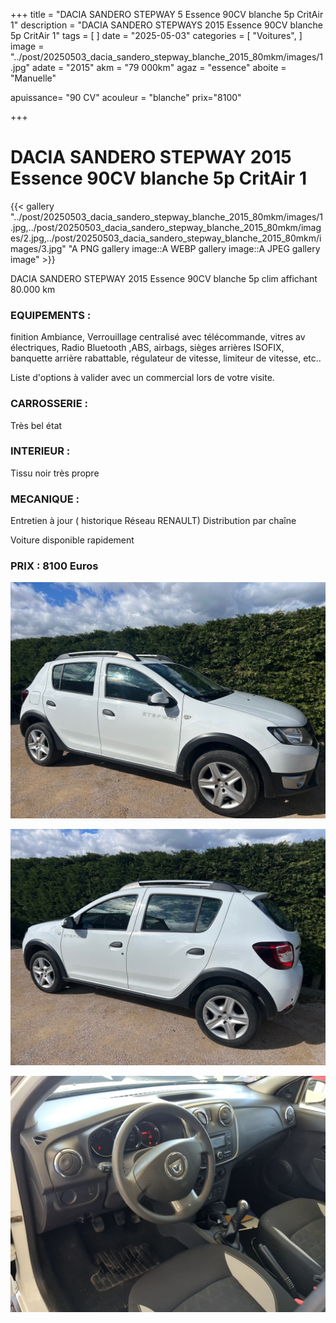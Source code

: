+++
title = "DACIA SANDERO STEPWAY 5 Essence 90CV blanche 5p CritAir 1"
description = "DACIA SANDERO STEPWAYS 2015 Essence 90CV blanche 5p CritAir 1"
tags = [
]
date = "2025-05-03"
categories = [
    "Voitures",
]
image = "../post/20250503_dacia_sandero_stepway_blanche_2015_80mkm/images/1.jpg"
adate = "2015"
akm = "79 000km"
agaz = "essence"
aboite = "Manuelle"

apuissance= "90 CV"
acouleur = "blanche"
prix="8100"

+++

# DACIA SANDERO STEPWAY 2015 Essence 90CV blanche 5p CritAir 1

{{< gallery "../post/20250503_dacia_sandero_stepway_blanche_2015_80mkm/images/1.jpg,../post/20250503_dacia_sandero_stepway_blanche_2015_80mkm/images/2.jpg,../post/20250503_dacia_sandero_stepway_blanche_2015_80mkm/images/3.jpg" "A PNG gallery image::A WEBP gallery image::A JPEG gallery image" >}}


DACIA SANDERO STEPWAY 2015 Essence 90CV blanche 5p clim affichant 80.000 km


### EQUIPEMENTS :
finition Ambiance, Verrouillage centralisé avec télécommande, vitres av électriques, Radio Bluetooth ,ABS, airbags, sièges arrières ISOFIX, banquette arrière rabattable, régulateur de vitesse, limiteur de vitesse, etc..


Liste d'options à valider avec un commercial lors de votre visite.


### CARROSSERIE :
Très bel état 


### INTERIEUR :
Tissu noir très propre

### MECANIQUE :
Entretien à jour ( historique Réseau RENAULT)
Distribution par chaîne



Voiture disponible rapidement


### PRIX : 8100 Euros


<!-- more -->


![](images/1.jpg)

![](images/2.jpg)

![](images/3.jpg)

